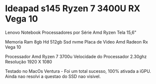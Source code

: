 # Ideapad s145 Ryzen 7 3400U RX Vega 10

Lenovo Notebook
Processadores por Série Amd Ryzen
Tela 15,6"

Memoria Ram 8gb
Hd 512gb Ssd nvme
Placa de Video Amd Radeon Rx Vega 10

Processador
Amd Ryzen 7 3700u
Velocidade do Processador 2.30ghz
Resolução 1920 X 1080

Testado no MacOs Ventura - Foi um total sucesso, 100% ativada a iGPU. Ainda nao resolvi a questao do SSD nao visivel.
